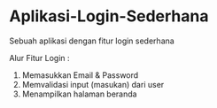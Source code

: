 # Aplikasi-Login-Sederhana
Sebuah aplikasi dengan fitur login sederhana

Alur Fitur Login :
1. Memasukkan Email & Password
2. Memvalidasi input (masukan) dari user
3. Menampilkan halaman beranda
